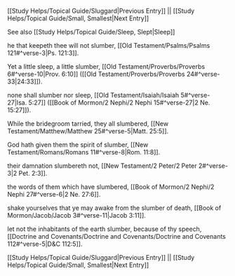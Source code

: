[[Study Helps/Topical Guide/Sluggard|Previous Entry]]  ||  [[Study Helps/Topical Guide/Small, Smallest|Next Entry]]

 See also [[Study Helps/Topical Guide/Sleep, Slept|Sleep]]

 he that keepeth thee will not slumber, [[Old Testament/Psalms/Psalms 121#^verse-3|Ps. 121:3]].

 Yet a little sleep, a little slumber, [[Old Testament/Proverbs/Proverbs 6#^verse-10|Prov. 6:10]] ([[Old Testament/Proverbs/Proverbs 24#^verse-33|24:33]]).

 none shall slumber nor sleep, [[Old Testament/Isaiah/Isaiah 5#^verse-27|Isa. 5:27]] ([[Book of Mormon/2 Nephi/2 Nephi 15#^verse-27|2 Ne. 15:27]]).

 While the bridegroom tarried, they all slumbered, [[New Testament/Matthew/Matthew 25#^verse-5|Matt. 25:5]].

 God hath given them the spirit of slumber, [[New Testament/Romans/Romans 11#^verse-8|Rom. 11:8]].

 their damnation slumbereth not, [[New Testament/2 Peter/2 Peter 2#^verse-3|2 Pet. 2:3]].

 the words of them which have slumbered, [[Book of Mormon/2 Nephi/2 Nephi 27#^verse-6|2 Ne. 27:6]].

 shake yourselves that ye may awake from the slumber of death, [[Book of Mormon/Jacob/Jacob 3#^verse-11|Jacob 3:11]].

 let not the inhabitants of the earth slumber, because of thy speech, [[Doctrine and Covenants/Doctrine and Covenants/Doctrine and Covenants 112#^verse-5|D&C 112:5]].

[[Study Helps/Topical Guide/Sluggard|Previous Entry]]  ||  [[Study Helps/Topical Guide/Small, Smallest|Next Entry]]